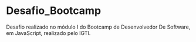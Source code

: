 # Desafio_Bootcamp
Desafio realizado no módulo I do Bootcamp de Desenvolvedor De Software, em JavaScript, realizado pelo IGTI.
